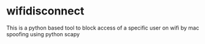 # wifidisconnect
This is a python based tool to block access of a specific user on wifi by mac spoofing using python scapy

